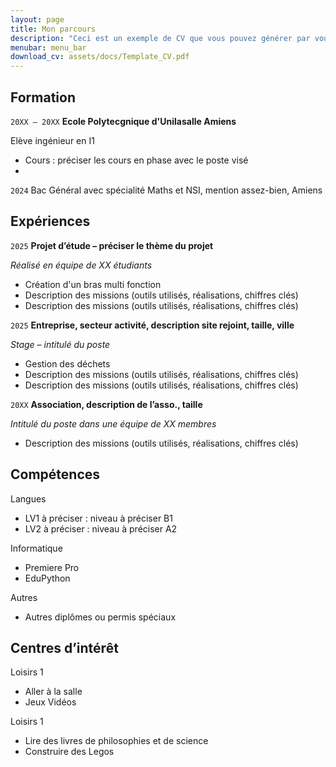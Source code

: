 ```yaml
---
layout: page
title: Mon parcours
description: "Ceci est un exemple de CV que vous pouvez générer par vous-même"
menubar: menu_bar
download_cv: assets/docs/Template_CV.pdf
---
```


## Formation 

`20XX – 20XX`
**Ecole Polytecgnique d'Unilasalle Amiens**

Elève ingénieur en I1
* Cours : préciser les cours en phase avec le poste visé
* 
`2024`
Bac Général avec spécialité Maths et NSI, mention assez-bien, Amiens

## Expériences

`2025` **Projet d’étude – préciser le thème du projet**

_Réalisé en équipe de XX étudiants_
* Création d'un bras multi fonction
* Description des missions (outils utilisés, réalisations, chiffres clés)
* Description des missions (outils utilisés, réalisations, chiffres clés)


`2025` **Entreprise, secteur activité, description site rejoint, taille, ville**

_Stage – intitulé du poste_
* Gestion des déchets
* Description des missions (outils utilisés, réalisations, chiffres clés)
* Description des missions (outils utilisés, réalisations, chiffres clés)

`20XX` **Association, description de l’asso., taille**

_Intitulé du poste dans une équipe de XX membres_
* Description des missions (outils utilisés, réalisations, chiffres clés)

## Compétences

Langues
* LV1 à préciser : niveau à préciser B1
* LV2 à préciser : niveau à préciser A2

Informatique
* Premiere Pro
* EduPython

Autres
* Autres diplômes ou permis spéciaux

## Centres d’intérêt

Loisirs 1
* Aller à la salle
* Jeux Vidéos

Loisirs 1
* Lire des livres de philosophies et de science 
* Construire des Legos
